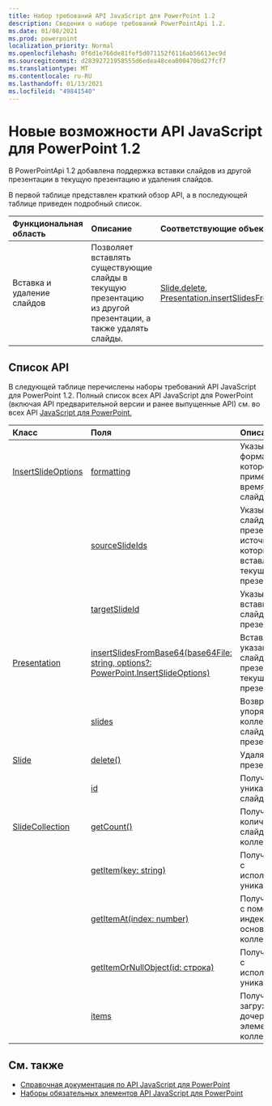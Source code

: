 ```yaml
---
title: Набор требований API JavaScript для PowerPoint 1.2
description: Сведения о наборе требований PowerPointApi 1.2.
ms.date: 01/08/2021
ms.prod: powerpoint
localization_priority: Normal
ms.openlocfilehash: 0f6d1e766de81fef5d071152f6116ab56613ec9d
ms.sourcegitcommit: d28392721958555d6edea48cea000470bd27fcf7
ms.translationtype: MT
ms.contentlocale: ru-RU
ms.lasthandoff: 01/13/2021
ms.locfileid: "49841540"
---
```

# <a name="whats-new-in-powerpoint-javascript-api-12"></a>Новые возможности API JavaScript для PowerPoint 1.2

В PowerPointApi 1.2 добавлена поддержка вставки слайдов из другой презентации в текущую презентацию и удаления слайдов.

В первой таблице представлен краткий обзор API, а в последующей таблице приведен подробный список.

| Функциональная область | Описание | Соответствующие объекты |
|:--- |:--- |:--- |
| Вставка и удаление слайдов | Позволяет вставлять существующие слайды в текущую презентацию из другой презентации, а также удалять слайды. | [Slide.delete](/javascript/api/powerpoint/powerpoint.slide#delete--), [Presentation.insertSlidesFromBase64](/javascript/api/powerpoint/powerpoint.presentation#insertslidesfrombase64-base64file--options-)|

## <a name="api-list"></a>Список API

В следующей таблице перечислены наборы требований API JavaScript для PowerPoint 1.2. Полный список всех API JavaScript для PowerPoint (включая API предварительной версии и ранее выпущенные API) см. во всех API [JavaScript для PowerPoint.](/javascript/api/powerpoint?view=powerpoint-js-preview&preserve-view=true)

| Класс | Поля | Описание |
|:---|:---|:---|
|[InsertSlideOptions](/javascript/api/powerpoint/powerpoint.insertslideoptions)|[formatting](/javascript/api/powerpoint/powerpoint.insertslideoptions#formatting)|Указывает форматирование, которое будет применяться во время вставки слайда.|
||[sourceSlideIds](/javascript/api/powerpoint/powerpoint.insertslideoptions#sourceslideids)|Указывает слайды из презентации источника, которые будут вставлены в текущую презентацию.|
||[targetSlideId](/javascript/api/powerpoint/powerpoint.insertslideoptions#targetslideid)|Указывает место вставки новых слайдов в презентацию.|
|[Presentation](/javascript/api/powerpoint/powerpoint.presentation)|[insertSlidesFromBase64(base64File: string, options?: PowerPoint.InsertSlideOptions)](/javascript/api/powerpoint/powerpoint.presentation#insertslidesfrombase64-base64file--options-)|Вставляет указанные слайды из презентации в текущую презентацию.|
||[slides](/javascript/api/powerpoint/powerpoint.presentation#slides)|Возвращает упорядоченную коллекцию слайдов в презентации.|
|[Slide](/javascript/api/powerpoint/powerpoint.slide)|[delete()](/javascript/api/powerpoint/powerpoint.slide#delete--)|Удаляет слайд из презентации.|
||[id](/javascript/api/powerpoint/powerpoint.slide#id)|Получает уникальный ИД слайда.|
|[SlideCollection](/javascript/api/powerpoint/powerpoint.slidecollection)|[getCount()](/javascript/api/powerpoint/powerpoint.slidecollection#getcount--)|Получает количество слайдов в коллекции.|
||[getItem(key: string)](/javascript/api/powerpoint/powerpoint.slidecollection#getitem-key-)|Получает слайд с использованием уникального ИД.|
||[getItemAt(index: number)](/javascript/api/powerpoint/powerpoint.slidecollection#getitemat-index-)|Получает слайд с помощью индекса на основе нуля в коллекции.|
||[getItemOrNullObject(id: строка)](/javascript/api/powerpoint/powerpoint.slidecollection#getitemornullobject-id-)|Получает слайд с использованием уникального ИД.|
||[items](/javascript/api/powerpoint/powerpoint.slidecollection#items)|Получает загруженные дочерние элементы в этой коллекции.|

## <a name="see-also"></a>См. также

- [Справочная документация по API JavaScript для PowerPoint](/javascript/api/powerpoint?view=powerpoint-js-1.2&preserve-view=true)
- [Наборы обязательных элементов API JavaScript для PowerPoint](powerpoint-api-requirement-sets.md)
